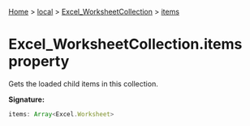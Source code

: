 [Home](./index) &gt; [local](local.md) &gt; [Excel\_WorksheetCollection](local.excel_worksheetcollection.md) &gt; [items](local.excel_worksheetcollection.items.md)

# Excel\_WorksheetCollection.items property

Gets the loaded child items in this collection.

**Signature:**
```javascript
items: Array<Excel.Worksheet>
```
